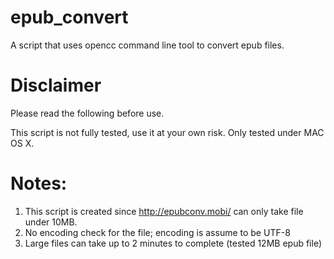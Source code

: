 # epub_convert
A script that uses opencc command line tool to convert epub files.

# Disclaimer
Please read the following before use.

This script is not fully tested, use it at your own risk.
Only tested under MAC OS X.

# Notes:
  1. This script is created since http://epubconv.mobi/ can only take file under 10MB.
  2. No encoding check for the file; encoding is assume to be UTF-8
  3. Large files can take up to 2 minutes to complete (tested 12MB epub file)
